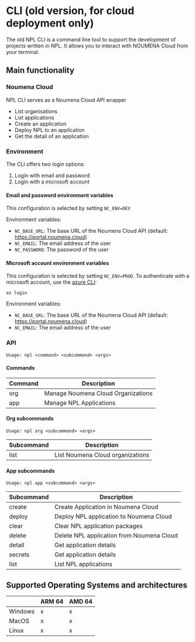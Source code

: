 # CLI (old version, for cloud deployment only)

The old NPL CLI is a command line tool to support the development of projects written in NPL. It allows you to interact
with NOUMENA Cloud from your terminal.

## Main functionality

### Noumena Cloud

NPL CLI serves as a Noumena Cloud API wrapper

- List organisations
- List applications
- Create an application
- Deploy NPL to an application
- Get the detail of an application

### Environment

The CLI offers two login options:

1. Login with email and password
2. Login with a microsoft account

#### Email and password environment variables

This configuration is selected by setting `NC_ENV=DEV`

Environment variables:

- `NC_BASE_URL`: The base URL of the Noumena Cloud API (default: https://portal.noumena.cloud)
- `NC_EMAIL`: The email address of the user
- `NC_PASSWORD`: The password of the user

#### Microsoft account environment variables

This configuration is selected by setting `NC_ENV=PROD`. To authenticate with a microsoft account, use the
[azure CLI](https://learn.microsoft.com/en-us/cli/azure/):

`az login`

Environment variables:

- `NC_BASE_URL`: The base URL of the Noumena Cloud API (default: https://portal.noumena.cloud)
- `NC_EMAIL`: The email address of the user

### API

`Usage: npl <command> <subcommand> <args>`

#### Commands

| Command | Description                        |
| ------- | ---------------------------------- |
| org     | Manage Noumena Cloud Organizations |
| app     | Manage NPL Applications            |

#### Org subcommands

```
Usage: npl org <subcommand> <args>
```

| Subcommand | Description                      |
| ---------- | -------------------------------- |
| list       | List Noumena Cloud organizations |

#### App subcommands

```
Usage: npl app <subcommand> <args>
```

| Subcommand | Description                               |
| ---------- | ----------------------------------------- |
| create     | Create Application in Noumena Cloud       |
| deploy     | Deploy NPL application to Noumena Cloud   |
| clear      | Clear NPL application packages            |
| delete     | Delete NPL application from Noumena Cloud |
| detail     | Get application details                   |
| secrets    | Get application details                   |
| list       | List NPL applications                     |

## Supported Operating Systems and architectures

|         | ARM 64 | AMD 64 |
| ------- | ------ | ------ |
| Windows | x      | x      |
| MacOS   | x      | x      |
| Linux   | x      | x      |
